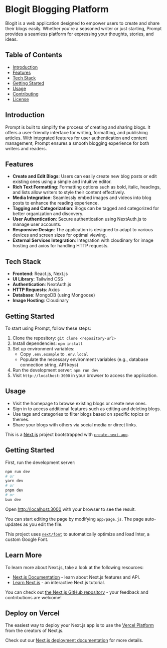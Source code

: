 # Blogit Blogging Platform

Blogit is a web application designed to empower users to create and share their blogs easily. Whether you're a seasoned writer or just starting, Prompt provides a seamless platform for expressing your thoughts, stories, and ideas.

## Table of Contents

- [Introduction](#introduction)
- [Features](#features)
- [Tech Stack](#tech-stack)
- [Getting Started](#getting-started)
- [Usage](#usage)
- [Contributing](#contributing)
- [License](#license)

## Introduction

Prompt is built to simplify the process of creating and sharing blogs. It offers a user-friendly interface for writing, formatting, and publishing articles. With integrated features for user authentication and content management, Prompt ensures a smooth blogging experience for both writers and readers.

## Features

- **Create and Edit Blogs**: Users can easily create new blog posts or edit existing ones using a simple and intuitive editor.
- **Rich Text Formatting**: Formatting options such as bold, italic, headings, and lists allow writers to style their content effectively.
- **Media Integration**: Seamlessly embed images and videos into blog posts to enhance the reading experience.
- **Tagging and Categorization**: Blogs can be tagged and categorized for better organization and discovery.
- **User Authentication**: Secure authentication using NextAuth.js to manage user accounts.
- **Responsive Design**: The application is designed to adapt to various devices and screen sizes for optimal viewing.
- **External Services Integration**: Integration with cloudinary for image hosting and axios for handling HTTP requests.

## Tech Stack

- **Frontend**: React.js, Next.js
- **UI Library**: Tailwind CSS
- **Authentication**: NextAuth.js
- **HTTP Requests**: Axios
- **Database**: MongoDB (using Mongoose)
- **Image Hosting**: Cloudinary

## Getting Started

To start using Prompt, follow these steps:

1. Clone the repository: `git clone <repository-url>`
2. Install dependencies: `npm install`
3. Set up environment variables:
   - Copy `.env.example` to `.env.local`
   - Populate the necessary environment variables (e.g., database connection string, API keys)
4. Run the development server: `npm run dev`
5. Visit `http://localhost:3000` in your browser to access the application.

## Usage

- Visit the homepage to browse existing blogs or create new ones.
- Sign in to access additional features such as editing and deleting blogs.
- Use tags and categories to filter blogs based on specific topics or themes.
- Share your blogs with others via social media or direct links.


This is a [Next.js](https://nextjs.org/) project bootstrapped with [`create-next-app`](https://github.com/vercel/next.js/tree/canary/packages/create-next-app).

## Getting Started

First, run the development server:

```bash
npm run dev
# or
yarn dev
# or
pnpm dev
# or
bun dev
```

Open [http://localhost:3000](http://localhost:3000) with your browser to see the result.

You can start editing the page by modifying `app/page.js`. The page auto-updates as you edit the file.

This project uses [`next/font`](https://nextjs.org/docs/basic-features/font-optimization) to automatically optimize and load Inter, a custom Google Font.

## Learn More

To learn more about Next.js, take a look at the following resources:

- [Next.js Documentation](https://nextjs.org/docs) - learn about Next.js features and API.
- [Learn Next.js](https://nextjs.org/learn) - an interactive Next.js tutorial.

You can check out [the Next.js GitHub repository](https://github.com/vercel/next.js/) - your feedback and contributions are welcome!

## Deploy on Vercel

The easiest way to deploy your Next.js app is to use the [Vercel Platform](https://vercel.com/new?utm_medium=default-template&filter=next.js&utm_source=create-next-app&utm_campaign=create-next-app-readme) from the creators of Next.js.

Check out our [Next.js deployment documentation](https://nextjs.org/docs/deployment) for more details.
